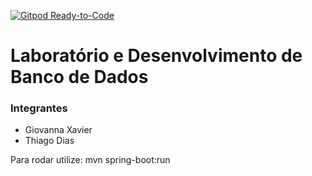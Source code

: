 [![Gitpod Ready-to-Code](https://img.shields.io/badge/Gitpod-Ready--to--Code-blue?logo=gitpod)](https://gitpod.io/#https://github.com/giovannaxavierm/spring-boot-app)

# Laboratório e Desenvolvimento de Banco de Dados

### Integrantes

- Giovanna Xavier
- Thiago Dias

Para rodar utilize: mvn spring-boot:run